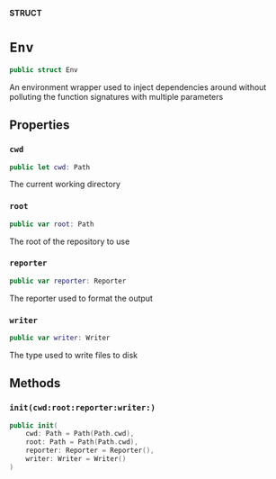 **STRUCT**

# `Env`

```swift
public struct Env
```

An environment wrapper used to inject dependencies around without
polluting the function signatures with multiple parameters

## Properties
### `cwd`

```swift
public let cwd: Path
```

The current working directory

### `root`

```swift
public var root: Path
```

The root of the repository to use

### `reporter`

```swift
public var reporter: Reporter
```

The reporter used to format the output

### `writer`

```swift
public var writer: Writer
```

The type used to write files to disk

## Methods
### `init(cwd:root:reporter:writer:)`

```swift
public init(
    cwd: Path = Path(Path.cwd),
    root: Path = Path(Path.cwd),
    reporter: Reporter = Reporter(),
    writer: Writer = Writer()
)
```
